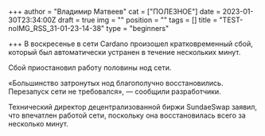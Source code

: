 +++
author = "Владимир Матвеев"
cat = ["ПОЛЕЗНОЕ"]
date = 2023-01-30T23:34:00Z
draft = true
img = ""
position = ""
tags = []
title = "TEST-noIMG_RSS_31-01-23-14-38"
type = "beginners"

+++
В воскресенье в сети Cardano произошел кратковременный сбой, который был автоматически устранен в течение нескольких минут.

Сбой приостановил работу половины нод сети.

«Большинство затронутых нод благополучно восстановились. Перезапуск сети не требовался», — сообщили разработчики.

Технический директор децентрализованной биржи SundaeSwap заявил, что впечатлен работой сети, поскольку она восстановилась всего за несколько минут.